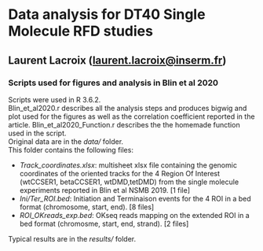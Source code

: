 

# Data analysis for DT40 Single Molecule RFD studies
## Laurent Lacroix (laurent.lacroix@inserm.fr)


### Scripts used for figures and analysis in Blin et al 2020

Scripts were used in R 3.6.2.  
Blin_et_al2020.r describes all the analysis steps and produces bigwig and plot used for the figures as well as the correlation coefficient reported in the article. 
Blin_et_al2020_Function.r describes the the homemade function used in the script.  
Original data are in the *data/* folder.  
This folder contains the following files:  
- *Track_coordinates.xlsx*: multisheet xlsx file containing the genomic coordinates of the oriented tracks for the 4 Region Of Interest (wtCCSER1, betaCCSER1, wtDMD,tetDMD) from the single molecule experiments reported in Blin et al NSMB 2019. [1 file]  
- *Ini/Ter_ROI.bed*: Initiation and Terminaison events for the 4 ROI in a bed format (chromosome, start, end). [8 files]  
- *ROI_OKreads_exp.bed*: OKseq reads mapping on the extended ROI in a bed format (chromosme, start, end, strand). [2 files]  

Typical results are in the *results/* folder.  
